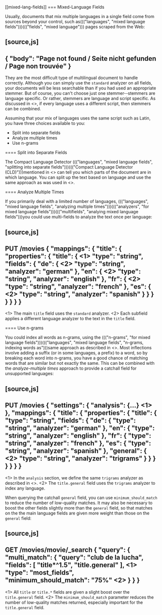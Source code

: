[[mixed-lang-fields]]
=== Mixed-Language Fields

Usually, documents that mix multiple languages in a single field come from
sources beyond your control, such as((("languages", "mixed language fields")))((("fields", "mixed language"))) pages scraped from the Web:

[source,js]
--------------------------------------------------
{ "body": "Page not found / Seite nicht gefunden / Page non trouvée" }
--------------------------------------------------

They are the most difficult type of multilingual document to handle correctly.
Although you can simply use the `standard` analyzer on all fields, your documents
will be less searchable than if you had used an appropriate stemmer. But of
course, you can't choose just one stemmer--stemmers are language specific.
Or rather, stemmers are language and script specific.  As discussed in
<<different-scripts>>, if every language uses a different script, then
stemmers can be combined.

Assuming that your mix of languages uses the same script such as Latin, you have three choices available to you:

* Split into separate fields
* Analyze multiple times
* Use n-grams

==== Split into Separate Fields

The Compact Language Detector ((("languages", "mixed language fields", "splitting into separate fields")))((("Compact Language Detector (CLD)")))mentioned in <<identifying-language>> can tell
you which parts of the document are in which language.  You can split up the
text based on language and use the same approach as was used in
<<one-lang-fields>>.

==== Analyze Multiple Times

If you primarily deal with a limited number of languages, ((("languages", "mixed language fields", "analyzing multiple times")))((("analyzers", "for mixed language fields")))((("multifields", "analying mixed language fields")))you could use
multi-fields to analyze the text once per language:

[source,js]
--------------------------------------------------
PUT /movies
{
  "mappings": {
    "title": {
      "properties": {
        "title": { <1>
          "type": "string",
          "fields": {
            "de": { <2>
              "type":     "string",
              "analyzer": "german"
            },
            "en": { <2>
              "type":     "string",
              "analyzer": "english"
            },
            "fr": { <2>
              "type":     "string",
              "analyzer": "french"
            },
            "es": { <2>
              "type":     "string",
              "analyzer": "spanish"
            }
          }
        }
      }
    }
  }
}
--------------------------------------------------
<1> The main `title` field uses the `standard` analyzer.
<2> Each subfield applies a different language analyzer
    to the text in the `title` field.

==== Use n-grams

You could index all words as n-grams, using the ((("n-grams", "for mixed language fields")))((("languages", "mixed language fields", "n-grams, indexing words as")))same approach as
described in <<ngrams-compound-words>>.  Most inflections involve adding a
suffix (or in some languages, a prefix) to a word, so by breaking each word into n-grams, you have a good chance of matching words that are similar
but not exactly the same. This can be combined with the _analyze-multiple
times_ approach to provide a catchall field for unsupported languages:

[source,js]
--------------------------------------------------
PUT /movies
{
  "settings": {
    "analysis": {...} <1>
  },
  "mappings": {
    "title": {
      "properties": {
        "title": {
          "type": "string",
          "fields": {
            "de": {
              "type":     "string",
              "analyzer": "german"
            },
            "en": {
              "type":     "string",
              "analyzer": "english"
            },
            "fr": {
              "type":     "string",
              "analyzer": "french"
            },
            "es": {
              "type":     "string",
              "analyzer": "spanish"
            },
            "general": { <2>
              "type":     "string",
              "analyzer": "trigrams"
            }
          }
        }
      }
    }
  }
}
--------------------------------------------------
<1> In the `analysis` section, we define the same `trigrams`
    analyzer as described in <<ngrams-compound-words>>.
<2> The `title.general` field uses the `trigrams` analyzer
    to index any language.

When querying the catchall `general` field, you can use
`minimum_should_match` to reduce the number of low-quality matches.  It may
also be necessary to boost the other fields slightly more than the `general`
field, so that matches on the the main language fields are given more weight
than those on the `general` field:

[source,js]
--------------------------------------------------
GET /movies/movie/_search
{
    "query": {
        "multi_match": {
            "query":    "club de la lucha",
            "fields": [ "title*^1.5", "title.general" ], <1>
            "type":     "most_fields",
            "minimum_should_match": "75%" <2>
        }
    }
}
--------------------------------------------------
<1> All `title` or `title.*` fields are given a slight boost over the
    `title.general` field.
<2> The `minimum_should_match` parameter reduces the number of low-quality matches returned, especially important for the `title.general` field.


